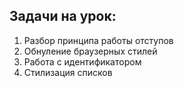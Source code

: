 ## Задачи на урок:

1. Разбор принципа работы отступов
2. Обнуление браузерных стилей
3. Работа с идентификатором
4. Стилизация списков













